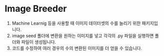 # Image Breeder
1. Machine Learnig 등을 사용할 때 이미지 데이터셋의 수를 늘리기 위한 패키지입니다.
2. image seed 폴더에 변환을 원하는 이미지를 넣고 각각의 .py 파일을 실행하면 폴더와 파일이 생성됩니다.
3. 코드를 수정하여 여러 경우의 수의 변환된 이미지를 더 얻을 수 있습니다.
